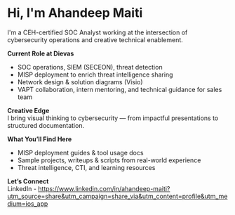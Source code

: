 #  Hi, I'm Ahandeep Maiti

I'm a CEH-certified SOC Analyst working at the intersection of cybersecurity operations and creative technical enablement.

 **Current Role at Dievas**  
- SOC operations, SIEM (SECEON), threat detection  
- MISP deployment to enrich threat intelligence sharing  
- Network design & solution diagrams (Visio)   
- VAPT collaboration, intern mentoring, and technical guidance for sales team

 **Creative Edge**  
I bring visual thinking to cybersecurity — from impactful presentations to structured documentation.

 **What You’ll Find Here**  
- MISP deployment guides & tool usage docs   
- Sample projects, writeups & scripts from real-world experience  
- Threat intelligence, CTI, and learning resources

 **Let’s Connect**  
LinkedIn - https://www.linkedin.com/in/ahandeep-maiti?utm_source=share&utm_campaign=share_via&utm_content=profile&utm_medium=ios_app
